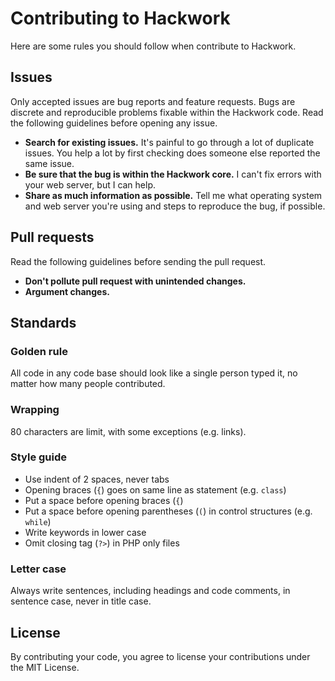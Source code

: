 # Contributing to Hackwork

Here are some rules you should follow when contribute to Hackwork.

## Issues

Only accepted issues are bug reports and feature requests. Bugs are discrete
and reproducible problems fixable within the Hackwork code. Read the following
guidelines before opening any issue.

* **Search for existing issues.** It's painful to go through a lot of duplicate
issues. You help a lot by first checking does someone else reported the same
issue.
* **Be sure that the bug is within the Hackwork core.** I can't fix errors with
your web server, but I can help.
* **Share as much information as possible.** Tell me what operating system and
web server you're using and steps to reproduce the bug, if possible.

## Pull requests

Read the following guidelines before sending the pull request.

* **Don't pollute pull request with unintended changes.**
* **Argument changes.**

## Standards

### Golden rule

All code in any code base should look like a single person typed it, no
matter how many people contributed.

### Wrapping

80 characters are limit, with some exceptions (e.g. links).

### Style guide

* Use indent of 2 spaces, never tabs
* Opening braces (`{`) goes on same line as statement (e.g. `class`)
* Put a space before opening braces (`{`)
* Put a space before opening parentheses (`(`) in control structures (e.g.
`while`)
* Write keywords in lower case
* Omit closing tag (`?>`) in PHP only files

### Letter case

Always write sentences, including headings and code comments, in sentence case,
never in title case.

## License

By contributing your code, you agree to license your contributions under the
MIT License.